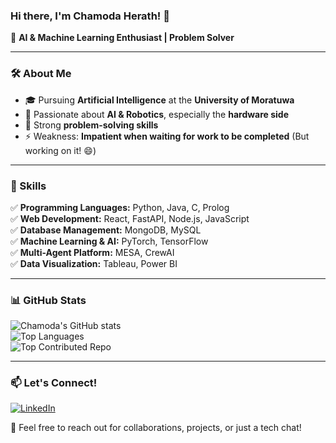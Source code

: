 ### Hi there, I'm Chamoda Herath! 👋

🚀 **AI & Machine Learning Enthusiast | Problem Solver**

---

### 🛠️ About Me
- 🎓 Pursuing **Artificial Intelligence** at the **University of Moratuwa**
- 🤖 Passionate about **AI & Robotics**, especially the **hardware side**
- 🧠 Strong **problem-solving skills**
- ⚡ Weakness: **Impatient when waiting for work to be completed** (But working on it! 😄)

---

### 📌 Skills
✅ **Programming Languages:** Python, Java, C, Prolog  
✅ **Web Development:** React, FastAPI, Node.js, JavaScript  
✅ **Database Management:** MongoDB, MySQL  
✅ **Machine Learning & AI:** PyTorch, TensorFlow  
✅ **Multi-Agent Platform:** MESA, CrewAI  
✅ **Data Visualization:** Tableau, Power BI  

---

### 📊 GitHub Stats
![Chamoda's GitHub stats](https://github-readme-stats.vercel.app/api?username=chamodaherath&show_icons=true&theme=radical)  
![Top Languages](https://github-readme-stats.vercel.app/api/top-langs/?username=chamodaherath&layout=compact&theme=radical)  
![Top Contributed Repo](https://github-contributor-stats.vercel.app/api?username=chamodaherath&theme=radical)

---

### 📫 Let's Connect!  
[![LinkedIn](https://img.shields.io/badge/LinkedIn-0077B5?style=for-the-badge&logo=linkedin&logoColor=white)](https://www.linkedin.com/in/chamoda-herath)   

💬 Feel free to reach out for collaborations, projects, or just a tech chat!
